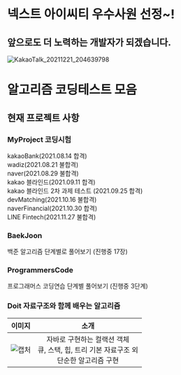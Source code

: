 # 넥스트 아이씨티 우수사원 선정~! 
## 앞으로도 더 노력하는 개발자가 되겠습니다.
![KakaoTalk_20211221_204639798](https://user-images.githubusercontent.com/51102922/146925372-1b280378-5652-4e86-bfae-5d3642de6137.jpg)


# 알고리즘 코딩테스트 모음
<h2> 현재 프로젝트 사항 </h2>
<h3> MyProject 코딩시험 </h3>
kakaoBank(2021.08.14 합격)<br>
wadiz(2021.08.21 불합격)<br>
naver(2021.08.29 불합격)<br>
kakao 블라인드(2021.09.11 합격)<br>
kakao 블라인드 2차 과제 테스트 (2021.09.25 합격)<br>
devMatching(2021.10.16 불합격)<br>
naverFinancial(2021.10.30 합격)<br>
LINE Fintech(2021.11.27 불합격)
<br>

<h3> BaekJoon </h3>
백준 알고리즘 단계별로 풀어보기 (진행중 17장)
<br>

<h3> ProgrammersCode </h3>
프로그래머스 코딩연습 단계별 풀어보기 (진행중 3단계)
<br>

<h3> Doit 자료구조와 함께 배우는 알고리즘 </h3>

이미지             |  소개
:-------------------------:|:-------------------------:
![캡처](https://user-images.githubusercontent.com/51102922/140730586-71e838b9-c346-4383-926f-9d99ddae9c76.PNG)  |  자바로 구현하는 컬랙션 객체 <br>큐, 스택, 힙, 트리 기본 자료구조 외 <br>단순한 알고리즘 구현 

<br>

